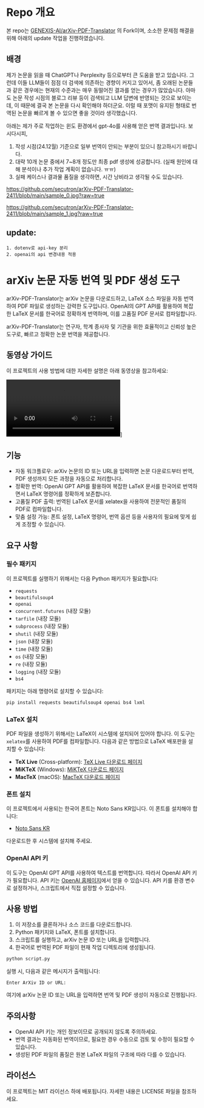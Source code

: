 

# Repo 개요

본 repo는 [GENEXIS-AI/arXiv-PDF-Translator](https://github.com/GENEXIS-AI/arXiv-PDF-Translator) 의 Fork이며, 소소한 문제점 해결을 위해 아래의 update 작업을 진행하였습니다.

## 배경
제가 논문을 읽을 때 ChatGPT나 Perplexity 등으로부터 큰 도움을 받고 있습니다. 그런데 이들 LLM들이 점점 더 검색에 의존하는 경향이 커지고 있어서, 좀 오래된 논문들과 같은 경우에는 현재의 수준과는 매우 동떨어진 결과를 얻는 경우가 많았습니다. 아마도 논문 작성 시점의 블로그 리뷰 등이 검색되고 LLM 답변에 반영되는 것으로 보이는데, 이 때문에 결국 본 논문을 다시 확인해야 하더군요. 이럴 때 포맷이 유지된 형태로 번역된 논문을 빠르게 볼 수 있으면 좋을 것이라 생각했습니다.

아래는 제가 주로 작업하는 윈도 환경에서 gpt-4o를 사용해 얻은 번역 결과입니다. 보시다시피, 

1. 작성 시점(24.12월) 기준으로 일부 번역이 안되는 부분이 있으니 참고하시기 바랍니다.
2. 대략 10개 논문 중에서 7~8개 정도만 최종 pdf 생성에 성공합니다. (실패 원인에 대해 분석이나 추가 작업 계획이 없습니다. ㅠㅠ)
3. 실패 케이스나 결과물 품질을 생각하면, 시간 낭비라고 생각될 수도 있습니다.

https://github.com/secutron/arXiv-PDF-Translator-2411/blob/main/sample_0.jpg?raw=true

https://github.com/secutron/arXiv-PDF-Translator-2411/blob/main/sample_1.jpg?raw=true



## update: 
    1. dotenv로 api-key 분리
    2. openai의 api 변경내용 적용



# arXiv 논문 자동 번역 및 PDF 생성 도구

arXiv-PDF-Translator는 arXiv 논문을 다운로드하고, LaTeX 소스 파일을 자동 번역하여 PDF 파일로 생성하는 강력한 도구입니다. OpenAI의 GPT API를 활용하여 복잡한 LaTeX 문서를 한국어로 정확하게 번역하며, 이를 고품질 PDF 문서로 컴파일합니다.

arXiv-PDF-Translator는 연구자, 학계 종사자 및 기관을 위한 효율적이고 신뢰성 높은 도구로, 빠르고 정확한 논문 번역을 제공합니다.

## 동영상 가이드

이 프로젝트의 사용 방법에 대한 자세한 설명은 아래 동영상을 참고하세요:

![사용법](https://github.com/GENEXIS-AI/arXiv-PDF-Translator/blob/main/demo.mp4)]

## 기능

- 자동 워크플로우: arXiv 논문의 ID 또는 URL을 입력하면 논문 다운로드부터 번역, PDF 생성까지 모든 과정을 자동으로 처리합니다.
- 정확한 번역: OpenAI GPT API를 활용하여 복잡한 LaTeX 문서를 한국어로 번역하면서 LaTeX 명령어를 정확하게 보존합니다.
- 고품질 PDF 출력: 번역된 LaTeX 문서를 xelatex을 사용하여 전문적인 품질의 PDF로 컴파일합니다.
- 맞춤 설정 가능: 폰트 설정, LaTeX 명령어, 번역 옵션 등을 사용자의 필요에 맞게 쉽게 조정할 수 있습니다.

## 요구 사항

### 필수 패키지

이 프로젝트를 실행하기 위해서는 다음 Python 패키지가 필요합니다:

- `requests`
- `beautifulsoup4`
- `openai`
- `concurrent.futures` (내장 모듈)
- `tarfile` (내장 모듈)
- `subprocess` (내장 모듈)
- `shutil` (내장 모듈)
- `json` (내장 모듈)
- `time` (내장 모듈)
- `os` (내장 모듈)
- `re` (내장 모듈)
- `logging` (내장 모듈)
- `bs4`

패키지는 아래 명령어로 설치할 수 있습니다:

```bash
pip install requests beautifulsoup4 openai bs4 lxml
```

### LaTeX 설치

PDF 파일을 생성하기 위해서는 LaTeX이 시스템에 설치되어 있어야 합니다. 이 도구는 `xelatex`를 사용하여 PDF를 컴파일합니다. 다음과 같은 방법으로 LaTeX 배포판을 설치할 수 있습니다:

- **TeX Live** (Cross-platform): [TeX Live 다운로드 페이지](https://www.tug.org/texlive/)
- **MiKTeX** (Windows): [MiKTeX 다운로드 페이지](https://miktex.org/download)
- **MacTeX** (macOS): [MacTeX 다운로드 페이지](https://tug.org/mactex/)

### 폰트 설치

이 프로젝트에서 사용되는 한국어 폰트는 Noto Sans KR입니다. 이 폰트를 설치해야 합니다:

- [Noto Sans KR](https://fonts.google.com/noto/specimen/Noto+Sans+KR)

다운로드한 후 시스템에 설치해 주세요.

### OpenAI API 키

이 도구는 OpenAI GPT API를 사용하여 텍스트를 번역합니다. 따라서 OpenAI API 키가 필요합니다. API 키는 [OpenAI 홈페이지](https://platform.openai.com/)에서 얻을 수 있습니다. API 키를 환경 변수로 설정하거나, 스크립트에서 직접 설정할 수 있습니다.

## 사용 방법

1. 이 저장소를 클론하거나 소스 코드를 다운로드합니다.
2. Python 패키지와 LaTeX, 폰트를 설치합니다.
3. 스크립트를 실행하고, arXiv 논문 ID 또는 URL을 입력합니다.
4. 한국어로 번역된 PDF 파일이 현재 작업 디렉토리에 생성됩니다.

```bash
python script.py
```

실행 시, 다음과 같은 메시지가 출력됩니다:

```
Enter ArXiv ID or URL: 
```

여기에 arXiv 논문 ID 또는 URL을 입력하면 번역 및 PDF 생성이 자동으로 진행됩니다.


## 주의사항

- OpenAI API 키는 개인 정보이므로 공개되지 않도록 주의하세요.
- 번역 결과는 자동화된 번역이므로, 필요한 경우 수동으로 검토 및 수정이 필요할 수 있습니다.
- 생성된 PDF 파일의 품질은 원본 LaTeX 파일의 구조에 따라 다를 수 있습니다.

## 라이선스

이 프로젝트는 MIT 라이선스 하에 배포됩니다. 자세한 내용은 LICENSE 파일을 참조하세요.
